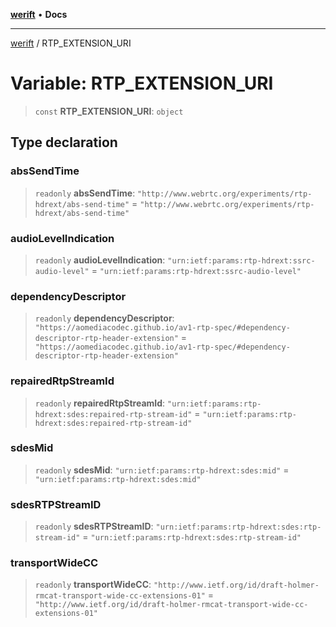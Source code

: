 [**werift**](../README.md) • **Docs**

***

[werift](../globals.md) / RTP\_EXTENSION\_URI

# Variable: RTP\_EXTENSION\_URI

> `const` **RTP\_EXTENSION\_URI**: `object`

## Type declaration

### absSendTime

> `readonly` **absSendTime**: `"http://www.webrtc.org/experiments/rtp-hdrext/abs-send-time"` = `"http://www.webrtc.org/experiments/rtp-hdrext/abs-send-time"`

### audioLevelIndication

> `readonly` **audioLevelIndication**: `"urn:ietf:params:rtp-hdrext:ssrc-audio-level"` = `"urn:ietf:params:rtp-hdrext:ssrc-audio-level"`

### dependencyDescriptor

> `readonly` **dependencyDescriptor**: `"https://aomediacodec.github.io/av1-rtp-spec/#dependency-descriptor-rtp-header-extension"` = `"https://aomediacodec.github.io/av1-rtp-spec/#dependency-descriptor-rtp-header-extension"`

### repairedRtpStreamId

> `readonly` **repairedRtpStreamId**: `"urn:ietf:params:rtp-hdrext:sdes:repaired-rtp-stream-id"` = `"urn:ietf:params:rtp-hdrext:sdes:repaired-rtp-stream-id"`

### sdesMid

> `readonly` **sdesMid**: `"urn:ietf:params:rtp-hdrext:sdes:mid"` = `"urn:ietf:params:rtp-hdrext:sdes:mid"`

### sdesRTPStreamID

> `readonly` **sdesRTPStreamID**: `"urn:ietf:params:rtp-hdrext:sdes:rtp-stream-id"` = `"urn:ietf:params:rtp-hdrext:sdes:rtp-stream-id"`

### transportWideCC

> `readonly` **transportWideCC**: `"http://www.ietf.org/id/draft-holmer-rmcat-transport-wide-cc-extensions-01"` = `"http://www.ietf.org/id/draft-holmer-rmcat-transport-wide-cc-extensions-01"`
